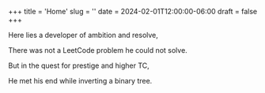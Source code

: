 +++
title = 'Home'
slug = ''
date = 2024-02-01T12:00:00-06:00
draft = false
+++

<div class="poem">

Here lies a developer of ambition and resolve,

There was not a LeetCode problem he could not solve.

But in the quest for prestige and higher TC,

He met his end while inverting a binary tree.

</div>
